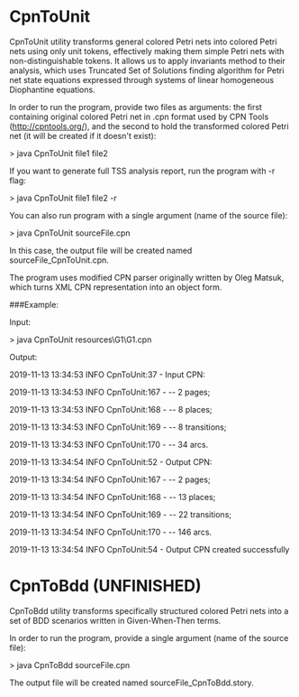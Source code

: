 # CpnToUnit

CpnToUnit utility transforms general colored Petri nets into colored Petri nets using only unit tokens,
effectively making them simple Petri nets with non-distinguishable tokens. It allows us to apply invariants method to their analysis, which uses Truncated Set of Solutions finding algorithm for Petri net state equations expressed through systems of linear homogeneous Diophantine equations.

In order to run the program, provide two files as arguments: the first containing original colored Petri net
in .cpn format used by CPN Tools (http://cpntools.org/), and the second to hold the transformed colored Petri net (it will be created if it doesn't exist):

\> java CpnToUnit file1 file2 


If you want to generate full TSS analysis report, run the program with -r flag:

\> java CpnToUnit file1 file2 -r 


You can also run program with a single argument (name of the source file):

\> java CpnToUnit sourceFile.cpn

In this case, the output file will be created named sourceFile_CpnToUnit.cpn.

The program uses modified CPN parser originally written by Oleg Matsuk, which turns XML CPN representation into an object form.

###Example:

Input:

\> java CpnToUnit resources\G1\G1.cpn

Output:

2019-11-13 13:34:53 INFO  CpnToUnit:37 - Input CPN:
 
2019-11-13 13:34:53 INFO  CpnToUnit:167 - -- 2 pages;

2019-11-13 13:34:53 INFO  CpnToUnit:168 - -- 8 places;

2019-11-13 13:34:53 INFO  CpnToUnit:169 - -- 8 transitions;

2019-11-13 13:34:53 INFO  CpnToUnit:170 - -- 34 arcs.


2019-11-13 13:34:54 INFO  CpnToUnit:52 - Output CPN:
 
2019-11-13 13:34:54 INFO  CpnToUnit:167 - -- 2 pages;

2019-11-13 13:34:54 INFO  CpnToUnit:168 - -- 13 places;

2019-11-13 13:34:54 INFO  CpnToUnit:169 - -- 22 transitions;

2019-11-13 13:34:54 INFO  CpnToUnit:170 - -- 146 arcs.


2019-11-13 13:34:54 INFO  CpnToUnit:54 - Output CPN created successfully


# CpnToBdd (UNFINISHED)

CpnToBdd utility transforms specifically structured colored Petri nets into a set of BDD scenarios written in Given-When-Then terms.

In order to run the program, provide a single argument (name of the source file):

\> java CpnToBdd sourceFile.cpn

The output file will be created named sourceFile_CpnToBdd.story.